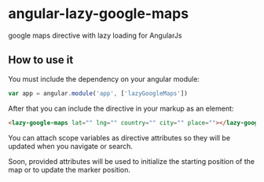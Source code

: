 # angular-lazy-google-maps
google maps directive with lazy loading for AngularJs

## How to use it
You must include the dependency on your angular module:
```javascript
var app = angular.module('app', ['lazyGoogleMaps'])
```

After that you can include the directive in your markup as an element:
```html
<lazy-google-maps lat="" lng="" country="" city="" place=""></lazy-google-maps>
```

You can attach scope variables as directive attributes so they will be updated when you navigate or search.

Soon, provided attributes will be used to initialize the starting position of the map
or to update the marker position.
